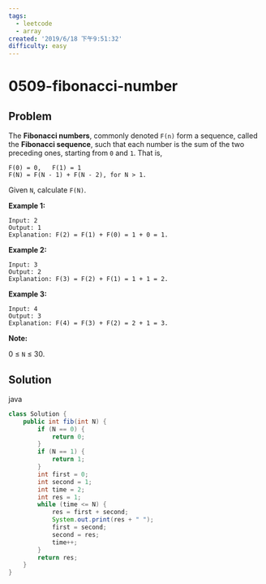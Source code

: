 ```yaml
---
tags:
  - leetcode
  - array
created: '2019/6/18 下午9:51:32'
difficulty: easy
---
```


# 0509-fibonacci-number

## Problem

The **Fibonacci numbers**, commonly denoted `F(n)` form a sequence, called the **Fibonacci sequence**, such that each number is the sum of the two preceding ones, starting from `0` and `1`. That is,  
  


```text
F(0) = 0,   F(1) = 1
F(N) = F(N - 1) + F(N - 2), for N > 1.
```

Given `N`, calculate `F(N)`.  
  


**Example 1:**  
  


```text
Input: 2
Output: 1
Explanation: F(2) = F(1) + F(0) = 1 + 0 = 1.
```

**Example 2:**  
  


```text
Input: 3
Output: 2
Explanation: F(3) = F(2) + F(1) = 1 + 1 = 2.
```

**Example 3:**  
  


```text
Input: 4
Output: 3
Explanation: F(4) = F(3) + F(2) = 2 + 1 = 3.
```

**Note:**  
  


0 ≤ `N` ≤ 30.  


## Solution

java

```java
class Solution {
    public int fib(int N) {
        if (N == 0) {
            return 0;
        }
        if (N == 1) {
            return 1;
        }
        int first = 0;
        int second = 1;
        int time = 2;
        int res = 1;
        while (time <= N) {
            res = first + second;
            System.out.print(res + " ");
            first = second;
            second = res;
            time++;
        }
        return res;
    }
}
​
```

